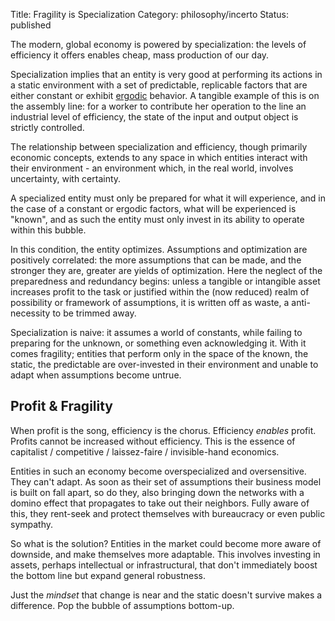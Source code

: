 Title: Fragility is Specialization
Category: philosophy/incerto
Status: published

<!-- TODO the cockroach & the panda -->

The modern, global economy is powered by specialization: the levels of efficiency it offers enables cheap, mass production of our day. 

Specialization implies that an entity is very good at performing its actions in a static environment with a set of predictable, replicable factors that are either constant or exhibit [ergodic](https://en.wikipedia.org/wiki/Ergodicity) behavior. A tangible example of this is on the assembly line: for a worker to contribute her operation to the line an industrial level of efficiency, the state of the input and output object is strictly controlled. 

The relationship between specialization and efficiency, though primarily economic concepts, extends to any space in which entities interact with their environment - an environment which, in the real world, involves uncertainty, with certainty. 

A specialized entity must only be prepared for what it will experience, and in the case of a constant or ergodic factors, what will be experienced is "known", and as such the entity must only invest in its ability to operate within this bubble. 

In this condition, the entity optimizes. Assumptions and optimization are positively correlated: the more assumptions that can be made, and the stronger they are, greater are yields of optimization. Here the neglect of the preparedness and redundancy begins: unless a tangible or intangible asset increases profit to the task or justified within the (now reduced) realm of possibility or framework of assumptions, it is written off as waste, a anti-necessity to be trimmed away.

Specialization is naive: it assumes a world of constants, while failing to preparing for the unknown, or something even acknowledging it. With it comes fragility; entities that perform only in the space of the known, the static, the predictable are over-invested in their environment and unable to adapt when  assumptions become untrue. 

## Profit & Fragility

When profit is the song, efficiency is the chorus. Efficiency _enables_ profit. Profits cannot be increased without efficiency. This is the essence of capitalist / competitive /  laissez-faire / invisible-hand economics.

Entities in such an economy become overspecialized and oversensitive. They can't adapt. As soon as their set of assumptions their business model is built on fall apart, so do they, also bringing down the networks with a domino effect that propagates to take out their neighbors. Fully aware of this, they rent-seek and protect themselves with bureaucracy or even public sympathy.  

So what is the solution? Entities in the market could become more aware of downside, and make themselves more adaptable. This involves investing in assets, perhaps intellectual or infrastructural, that don't immediately boost the bottom line but expand general robustness. 

Just the _mindset_ that change is near and the static doesn't survive makes a difference. Pop the bubble of assumptions bottom-up.


